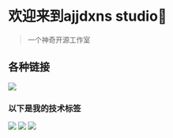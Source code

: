 # 欢迎来到ajjdxns studio👋
> 一个神奇开源工作室
## 各种链接
[![](https://pic1.afdiancdn.com/static/img/welcome/button-sponsorme.png)](https://afdian.net/a/ajjdxns)
### 以下是我的技术标签
![](https://camo.githubusercontent.com/1c3a0b76774eb3b294ea566ef7d45216f5f3c533977271f35cdcd3a06e62ede9/68747470733a2f2f696d672e736869656c64732e696f2f62616467652f2d507974686f6e2d3365373461323f7374796c653d666c61742d737175617265266c6f676f3d507974686f6e266c6f676f436f6c6f723d666666)  ![](https://camo.githubusercontent.com/a6ad60e20b259eb0bd4cb9613f78a2be60c8852a3836f463aed7831c7bf488c2/68747470733a2f2f696d672e736869656c64732e696f2f62616467652f2d48544d4c2d6537363032393f7374796c653d666c61742d737175617265266c6f676f3d68746d6c35266c6f676f436f6c6f723d666666)  ![](https://camo.githubusercontent.com/d5c6646cd0aaec354c993f82b88e37aca8792f1bd933479edf1a1a107126db3a/68747470733a2f2f696d672e736869656c64732e696f2f62616467652f2d4353532d3237356565343f7374796c653d666c61742d737175617265266c6f676f3d63737333266c6f676f436f6c6f723d666666)
